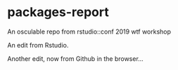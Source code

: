 # packages-report
An osculable repo from rstudio::conf 2019 wtf workshop

An edit from Rstudio.

Another edit, now from Github in the browser...
